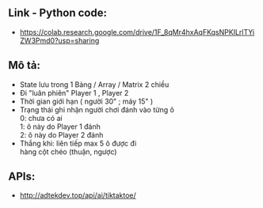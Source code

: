 
## Link - Python code:
- https://colab.research.google.com/drive/1F_8qMr4hxAqFKqsNPKILrlTYiZW3Pmd0?usp=sharing 

## Mô tả:
- State lưu trong 1 Bảng / Array / Matrix 2 chiều  
- Đi "luân phiên" Player 1 , Player 2  
- Thời gian giới hạn ( người 30" ; máy 15" )  
- Trạng thái ghi nhận người chơi đánh vào từng ô  
0: chưa có ai  
1: ô này do Player 1 đánh  
2: ô này do Player 2 đánh  
- Thắng khi: liên tiếp max 5 ô được đi  
hàng
cột
chéo (thuận, ngược)

## APIs:
- http://adtekdev.top/api/ai/tiktaktoe/ 


